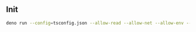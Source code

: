 ## Init

```bash
deno run --config=tsconfig.json --allow-read --allow-net --allow-env --allow-write --unstable --reload src/server.tsx
```
